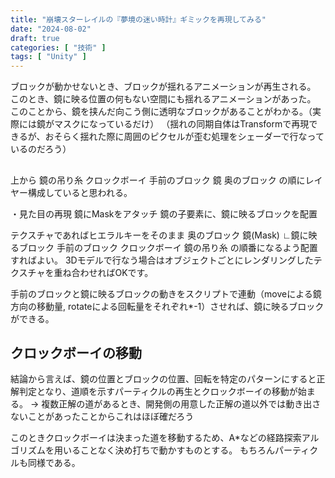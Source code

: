 ```yaml
---
title: "崩壊スターレイルの『夢境の迷い時計』ギミックを再現してみる"
date: "2024-08-02"
draft: true
categories: [ "技術" ]
tags: [ "Unity" ] 
---
```


ブロックが動かせないとき、ブロックが揺れるアニメーションが再生される。
このとき、鏡に映る位置の何もない空間にも揺れるアニメーションがあった。
このことから、鏡を挟んだ向こう側に透明なブロックがあることがわかる。（実際には鏡がマスクになっているだけ）
（揺れの同期自体はTransformで再現できるが、おそらく揺れた際に周囲のピクセルが歪む処理をシェーダーで行なっているのだろう）

## 
上から
鏡の吊り糸
クロックボーイ
手前のブロック
鏡
奥のブロック
の順にレイヤー構成していると思われる。

・見た目の再現
鏡にMaskをアタッチ
鏡の子要素に、鏡に映るブロックを配置

テクスチャであればヒエラルキーをそのまま
奥のブロック
鏡(Mask)
∟鏡に映るブロック
手前のブロック
クロックボーイ
鏡の吊り糸
の順番になるよう配置すればよい。
3Dモデルで行なう場合はオブジェクトごとにレンダリングしたテクスチャを重ね合わせればOKです。


手前のブロックと鏡に映るブロックの動きをスクリプトで連動（moveによる鏡方向の移動量, rotateによる回転量をそれぞれ*-1）させれば、鏡に映るブロックができる。

## クロックボーイの移動
結論から言えば、鏡の位置とブロックの位置、回転を特定のパターンにすると正解判定となり、道順を示すパーティクルの再生とクロックボーイの移動が始まる。
→ 複数正解の道があるとき、開発側の用意した正解の道以外では動き出さないことがあったことからこれはほぼ確だろう

このときクロックボーイは決まった道を移動するため、A*などの経路探索アルゴリズムを用いることなく決め打ちで動かすものとする。
もちろんパーティクルも同様である。

